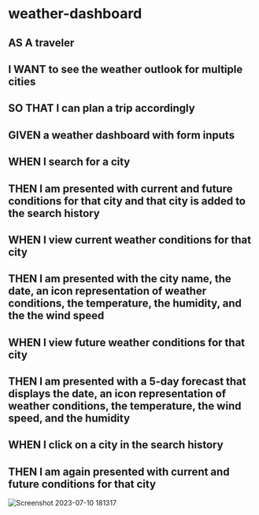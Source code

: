 # weather-dashboard

## AS A traveler
## I WANT to see the weather outlook for multiple cities
## SO THAT I can plan a trip accordingly


## GIVEN a weather dashboard with form inputs
## WHEN I search for a city
## THEN I am presented with current and future conditions for that city and that city is added to the search history
## WHEN I view current weather conditions for that city
## THEN I am presented with the city name, the date, an icon representation of weather conditions, the temperature, the humidity, and the the wind speed
## WHEN I view future weather conditions for that city
## THEN I am presented with a 5-day forecast that displays the date, an icon representation of weather conditions, the temperature, the wind speed, and the humidity
## WHEN I click on a city in the search history
## THEN I am again presented with current and future conditions for that city

![Screenshot 2023-07-10 181317](https://github.com/Jrorem/weather-dashboard/assets/126031175/18f7c4c9-d779-4f00-8033-984128b8d934)
